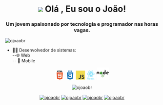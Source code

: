 <h1 align="center"><img src="https://raw.githubusercontent.com/kaueMarques/kaueMarques/master/hi.gif" width="30px"> Olá , Eu sou o João!</h1>
<h3 align="center">Um jovem apaixonado por tecnologia e programador nas horas vagas.</h3>
<p align="left"> <img src="https://komarev.com/ghpvc/?username=ojoaobr" alt="ojoaobr" /></p>

- 👨‍💻 Desenvolvedor de sistemas: <br/>
--🌐 Web <br/>
-- 📱 Mobile

<p align="center">
<img src="https://raw.githubusercontent.com/devicons/devicon/master/icons/html5/html5-original-wordmark.svg" alt="html5"  width="30" height="30"/>
<img src="https://raw.githubusercontent.com/devicons/devicon/master/icons/css3/css3-plain-wordmark.svg" alt="css3"  width="30" height="30"/>
<img src="https://raw.githubusercontent.com/devicons/devicon/master/icons/javascript/javascript-original.svg" alt="javascript" width="30" height="30"/>
<img src="https://raw.githubusercontent.com/devicons/devicon/master/icons/react/react-original-wordmark.svg" alt="react" width="30" height="30"/>
<img src="https://raw.githubusercontent.com/devicons/devicon/master/icons/nodejs/nodejs-original-wordmark.svg" alt="nodejs" width="40" height="40"/></p><p align="center">
<p align="center">
<img src="https://github-readme-stats.vercel.app/api?username=ojoaobr&show_icons=true&theme=midnight-purple&locale=pt-br&hide_border=true&custom_title=Estat%C3%ADsticas%20de%20Jo%C3%A3o%20Pedro%20no%20GitHub" alt="ojoaobr"/> 
</p>

<p align="center">
<a href="https://github.com/ojoaobr" target="blank"><img align="center" src="https://cdn.jsdelivr.net/npm/simple-icons@3.0.1/icons/github.svg" alt="ojoaobr" height="20" width="20" /></a>
<a href="https://www.linkedin.com/in/ojoaobr/" target="blank"><img align="center" src="https://cdn.jsdelivr.net/npm/simple-icons@3.0.1/icons/linkedin.svg" alt="ojoaobr" height="20" width="20" /></a>
<a href="mailto:joaopedroaf03@gmail.com" target="blank"><img align="center" src="https://cdn.jsdelivr.net/npm/simple-icons@3.0.1/icons/gmail.svg" alt="ojoaobr" height="20" width="20" /></a>
<a href="https://www.instagram.com/ojoaobr/" target="blank"><img align="center" src="https://cdn.jsdelivr.net/npm/simple-icons@3.0.1/icons/instagram.svg" alt="ojoaobr" height="20" width="20" /></a>
</p>

<!--
**ojoaobr/ojoaobr** is a ✨ _special_ ✨ repository because its `README.md` (this file) appears on your GitHub profile.

Here are some ideas to get you started:

- 🔭 I’m currently working on ...
- 🌱 I’m currently learning ...
- 👯 I’m looking to collaborate on ...
- 🤔 I’m looking for help with ...
- 💬 Ask me about ...
- 📫 How to reach me: ...
- 😄 Pronouns: ...
- ⚡ Fun fact: ...
-->
